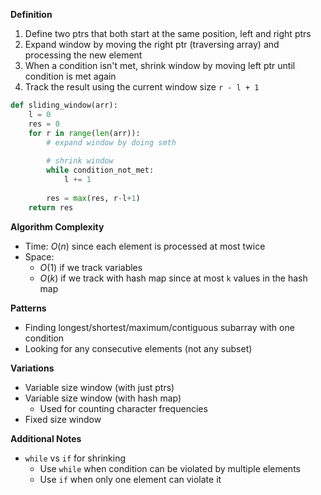 **Definition**
1. Define two ptrs that both start at the same position, left and right ptrs
2. Expand window by moving the right ptr (traversing array) and processing the new element
3. When a condition isn't met, shrink window by moving left ptr until condition is met again
4. Track the result using the current window size `r - l + 1`

```Python
def sliding_window(arr):
	l = 0
	res = 0
	for r in range(len(arr)):
		# expand window by doing smth
		
		# shrink window
		while condition_not_met:
			l += 1
		
		res = max(res, r-l+1)
	return res
```

**Algorithm Complexity**
- Time: $O(n)$ since each element is processed at most twice
- Space: 
	- $O(1)$ if we track variables
	- $O(k)$ if we track with hash map since at most `k` values in the hash map

**Patterns**
- Finding longest/shortest/maximum/contiguous subarray with one condition
- Looking for any consecutive elements (not any subset)

**Variations**
- Variable size window (with just ptrs)
- Variable size window (with hash map)
	- Used for counting character frequencies
- Fixed size window

**Additional Notes**
- `while` vs `if` for shrinking
	- Use `while` when condition can be violated by multiple elements
	- Use `if` when only one element can violate it



